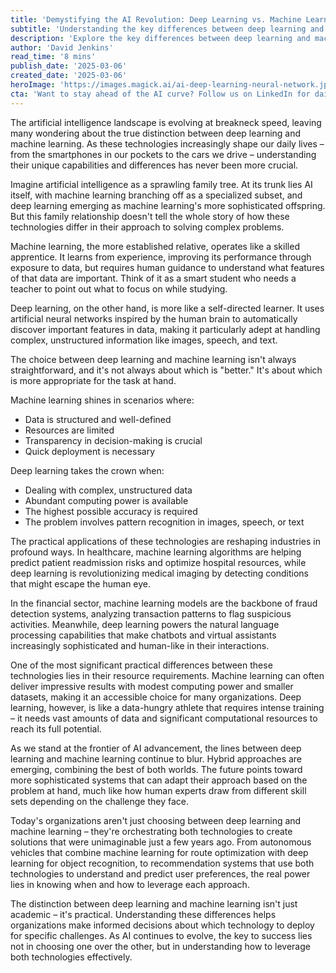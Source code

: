 ```yaml
---
title: 'Demystifying the AI Revolution: Deep Learning vs. Machine Learning - What's Really Different?'
subtitle: 'Understanding the key differences between deep learning and machine learning in AI'
description: 'Explore the key differences between deep learning and machine learning in AI, understanding their unique capabilities, resource requirements, and real-world applications. Learn when to use each technology and how they're shaping the future of artificial intelligence.'
author: 'David Jenkins'
read_time: '8 mins'
publish_date: '2025-03-06'
created_date: '2025-03-06'
heroImage: 'https://images.magick.ai/ai-deep-learning-neural-network.jpg'
cta: 'Want to stay ahead of the AI curve? Follow us on LinkedIn for daily insights into the latest developments in machine learning, deep learning, and artificial intelligence!'
---
```


The artificial intelligence landscape is evolving at breakneck speed, leaving many wondering about the true distinction between deep learning and machine learning. As these technologies increasingly shape our daily lives – from the smartphones in our pockets to the cars we drive – understanding their unique capabilities and differences has never been more crucial.

Imagine artificial intelligence as a sprawling family tree. At its trunk lies AI itself, with machine learning branching off as a specialized subset, and deep learning emerging as machine learning's more sophisticated offspring. But this family relationship doesn't tell the whole story of how these technologies differ in their approach to solving complex problems.

Machine learning, the more established relative, operates like a skilled apprentice. It learns from experience, improving its performance through exposure to data, but requires human guidance to understand what features of that data are important. Think of it as a smart student who needs a teacher to point out what to focus on while studying.

Deep learning, on the other hand, is more like a self-directed learner. It uses artificial neural networks inspired by the human brain to automatically discover important features in data, making it particularly adept at handling complex, unstructured information like images, speech, and text.

The choice between deep learning and machine learning isn't always straightforward, and it's not always about which is "better." It's about which is more appropriate for the task at hand.

Machine learning shines in scenarios where:
- Data is structured and well-defined
- Resources are limited
- Transparency in decision-making is crucial
- Quick deployment is necessary

Deep learning takes the crown when:
- Dealing with complex, unstructured data
- Abundant computing power is available
- The highest possible accuracy is required
- The problem involves pattern recognition in images, speech, or text

The practical applications of these technologies are reshaping industries in profound ways. In healthcare, machine learning algorithms are helping predict patient readmission risks and optimize hospital resources, while deep learning is revolutionizing medical imaging by detecting conditions that might escape the human eye.

In the financial sector, machine learning models are the backbone of fraud detection systems, analyzing transaction patterns to flag suspicious activities. Meanwhile, deep learning powers the natural language processing capabilities that make chatbots and virtual assistants increasingly sophisticated and human-like in their interactions.

One of the most significant practical differences between these technologies lies in their resource requirements. Machine learning can often deliver impressive results with modest computing power and smaller datasets, making it an accessible choice for many organizations. Deep learning, however, is like a data-hungry athlete that requires intense training – it needs vast amounts of data and significant computational resources to reach its full potential.

As we stand at the frontier of AI advancement, the lines between deep learning and machine learning continue to blur. Hybrid approaches are emerging, combining the best of both worlds. The future points toward more sophisticated systems that can adapt their approach based on the problem at hand, much like how human experts draw from different skill sets depending on the challenge they face.

Today's organizations aren't just choosing between deep learning and machine learning – they're orchestrating both technologies to create solutions that were unimaginable just a few years ago. From autonomous vehicles that combine machine learning for route optimization with deep learning for object recognition, to recommendation systems that use both technologies to understand and predict user preferences, the real power lies in knowing when and how to leverage each approach.

The distinction between deep learning and machine learning isn't just academic – it's practical. Understanding these differences helps organizations make informed decisions about which technology to deploy for specific challenges. As AI continues to evolve, the key to success lies not in choosing one over the other, but in understanding how to leverage both technologies effectively.
